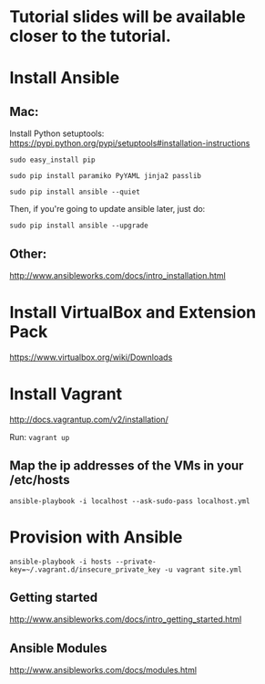 Tutorial slides will be available closer to the tutorial.
==========================================================

Install Ansible
=============

Mac:
----
Install Python setuptools: https://pypi.python.org/pypi/setuptools#installation-instructions

```sudo easy_install pip```

```sudo pip install paramiko PyYAML jinja2 passlib```

```sudo pip install ansible --quiet```

Then, if you're going to update ansible later, just do:

```sudo pip install ansible --upgrade```

Other:
------
http://www.ansibleworks.com/docs/intro_installation.html

Install VirtualBox and Extension Pack
======================================
https://www.virtualbox.org/wiki/Downloads

Install Vagrant
===============
http://docs.vagrantup.com/v2/installation/

Run: ```vagrant up```

Map the ip addresses of the VMs in your /etc/hosts
---------------------------------------------------
```ansible-playbook -i localhost --ask-sudo-pass localhost.yml```

Provision with Ansible
=======================
```ansible-playbook -i hosts --private-key=~/.vagrant.d/insecure_private_key -u vagrant site.yml```

Getting started
----------------
http://www.ansibleworks.com/docs/intro_getting_started.html

Ansible Modules
----------------
http://www.ansibleworks.com/docs/modules.html

